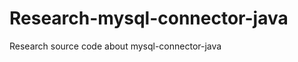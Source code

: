 Research-mysql-connector-java
=============================

Research source code about mysql-connector-java
